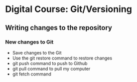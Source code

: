 # Digital Course: Git/Versioning

## Writing changes to the repository

### New changes to Git

- Save changes to the Git
- Use the git restore command to restore changes
- git push command to push to Github
- git pull command to pull my computer
- git fetch command
